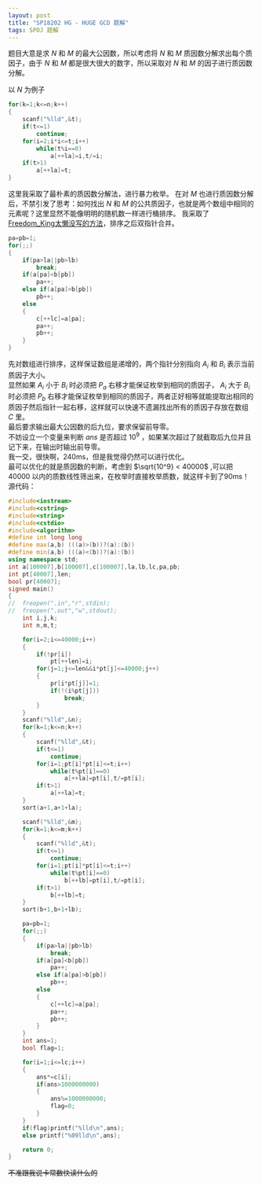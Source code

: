 ```yaml
---
layout: post
title: "SP18202 HG - HUGE GCD 题解"
tags: SPOJ 题解
---
```


题目大意是求 $N$ 和 $M$ 的最大公因数，所以考虑将 $N$ 和 $M$ 质因数分解求出每个质因子，由于 $N$ 和 $M$ 都是很大很大的数字，所以采取对 $N$ 和 $M$ 的因子进行质因数分解。

以 $N$ 为例子

```cpp
for(k=1;k<=n;k++)
{
	scanf("%lld",&t);
	if(t<=1)
		continue;
	for(i=2;i*i<=t;i++)
		while(t%i==0)
			a[++la]=i,t/=i;
	if(t>1)
		a[++la]=t;
}
```

这里我采取了最朴素的质因数分解法，进行暴力枚举。
在对 $M$ 也进行质因数分解后，不禁引发了思考：如何找出 $N$ 和 $M$ 的公共质因子，也就是两个数组中相同的元素呢？这里显然不能像明明的随机数一样进行桶排序。
我采取了[Freedom_King太懒没写的方法](https://www.luogu.com.cn/blog/cjnFreedomKingblog/solution-sp18202)，排序之后双指针合并。

```cpp
pa=pb=1;
for(;;)
{
	if(pa>la||pb>lb)
		break;
	if(a[pa]<b[pb])
		pa++;
	else if(a[pa]>b[pb])
		pb++;
	else
	{
		c[++lc]=a[pa];
		pa++;
		pb++;
	}
}
```

先对数组进行排序，这样保证数组是递增的，两个指针分别指向 $A_i$ 和 $B_i$ 表示当前质因子大小。  
显然如果 $A_i$ 小于 $B_i$ 时必须把 $P_a$ 右移才能保证枚举到相同的质因子， $A_i$ 大于 $B_i$ 时必须把 $P_b$ 右移才能保证枚举到相同的质因子，两者正好相等就能提取出相同的质因子然后指针一起右移，这样就可以快速不遗漏找出所有的质因子存放在数组 $C$ 里。  
最后要求输出最大公因数的后九位，要求保留前导零。  
不妨设立一个变量来判断 $ans$ 是否超过 $10^9$ ，如果某次超过了就截取后九位并且记下来，在输出时输出前导零。  
我一交，很快啊，240ms，但是我觉得仍然可以进行优化。  
最可以优化的就是质因数的判断，考虑到 $\sqrt{10^9} < 40000$ ,可以把 $40000$ 以内的质数线性筛出来，在枚举时直接枚举质数，就这样卡到了90ms！  
源代码：

```cpp
#include<iostream>
#include<cstring>
#include<string>
#include<cstdio>
#include<algorithm>
#define int long long
#define max(a,b) (((a)>(b))?(a):(b))
#define min(a,b) (((a)<(b))?(a):(b))
using namespace std;
int a[100007],b[100007],c[100007],la,lb,lc,pa,pb;
int pt[40007],len;
bool pr[40007];
signed main()
{
//	freopen(".in","r",stdin);
//	freopen(".out","w",stdout);
	int i,j,k;
	int n,m,t;

	for(i=2;i<=40000;i++)
	{
		if(!pr[i])
			pt[++len]=i;
		for(j=1;j<=len&&i*pt[j]<=40000;j++)
		{
			pr[i*pt[j]]=1;
			if(!(i%pt[j]))
				break;
		}
	}
	scanf("%lld",&n);
	for(k=1;k<=n;k++)
	{
		scanf("%lld",&t);
		if(t<=1)
			continue;
		for(i=1;pt[i]*pt[i]<=t;i++)
			while(t%pt[i]==0)
				a[++la]=pt[i],t/=pt[i];
		if(t>1)
			a[++la]=t;
	}
	sort(a+1,a+1+la);

	scanf("%lld",&m);
	for(k=1;k<=m;k++)
	{
		scanf("%lld",&t);
		if(t<=1)
			continue;
		for(i=1;pt[i]*pt[i]<=t;i++)
			while(t%pt[i]==0)
				b[++lb]=pt[i],t/=pt[i];
		if(t>1)
			b[++lb]=t;
	}
	sort(b+1,b+1+lb);

	pa=pb=1;
	for(;;)
	{
		if(pa>la||pb>lb)
			break;
		if(a[pa]<b[pb])
			pa++;
		else if(a[pa]>b[pb])
			pb++;
		else
		{
			c[++lc]=a[pa];
			pa++;
			pb++;
		}
	}
	int ans=1;
	bool flag=1;

	for(i=1;i<=lc;i++)
	{
		ans*=c[i];
		if(ans>1000000000)
		{
			ans%=1000000000;
			flag=0;
		}
	}
	if(flag)printf("%lld\n",ans);
	else printf("%09lld\n",ans);

	return 0;
}
```

~~不准跟我说卡常数快读什么的~~
